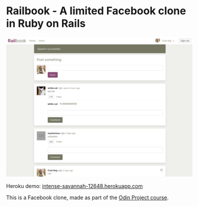 # Railbook - A limited Facebook clone in Ruby on Rails

![](app/assets/images/Screenshot_2021-05-23%20Railbook.png)

Heroku demo: [intense-savannah-12648.herokuapp.com](intense-savannah-12648.herokuapp.com)

This is a Facebook clone, made as part of the [Odin Project course](https://www.theodinproject.com/paths/full-stack-ruby-on-rails/courses/ruby-on-rails/lessons/final-project).
